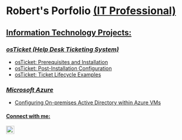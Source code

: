 <h1>Robert's Porfolio <a href="https://linkedin.com/in/robertbrantley22">(IT Professional)</h1>

  <h2><u>Information Technology Projects:</u></h2>

  <h3><em>osTicket (Help Desk Ticketing System)</em></h3>
    <ul>
      <li><a href="https://github.com/HesthaNeo/osticket-prereqs">osTicket: Prerequisites and Installation</li>
      <li><a href="https://github.com/HesthaNeo/post-install-config">osTicket: Post-Installation Configuration</li>
      <li><a href="https://github.com/HesthaNeo/ticket-lifecycle">osTicket: Ticket Lifecycle Examples</li>
    </ul>
  <h3><em>Microsoft Azure</em></h3>
      <ul>
        <li><a href="https://github.com/HesthaNeo/configure-ad">Configuring On-premises Active Directory within Azure VMs</li>
      </ul>
    


<h4>Connect with me:</h4>

[<img align="left" alt="Robert | LinkedIn" width="22px" src="https://cdn.jsdelivr.net/npm/simple-icons@v3/icons/linkedin.svg" />][linkedin]

[linkedin]: https://linkedin.com/in/robertbrantley22
